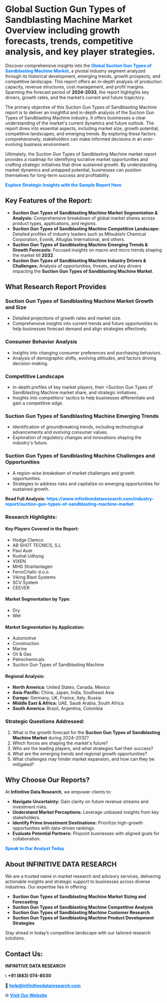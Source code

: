 <h1>Global Suction Gun Types of Sandblasting Machine Market Overview including growth forecasts, trends, competitive analysis, and key player strategies.</h1>
<p>
Discover comprehensive insights into the 
<a href="https://www.infinitivedataresearch.com/industry-report/suction-gun-types-of-sandblasting-machine-market" rel="dofollow" style="color: #007BFF; text-decoration: none;"><strong>Global Suction Gun Types of Sandblasting Machine Market</strong></a>, a pivotal industry segment analyzed through its historical development, emerging trends, growth prospects, and competitive landscape. This report offers an in-depth analysis of production capacity, revenue structures, cost management, and profit margins. Spanning the forecast period of <strong>2024–2033</strong>, the report highlights key drivers, growth rates, and the market’s current and future trajectory.
</p>
<p>
The primary objective of this Suction Gun Types of Sandblasting Machine report is to deliver an insightful and in-depth analysis of the Suction Gun Types of Sandblasting Machine industry. It offers businesses a clear understanding of the market's current dynamics and future outlook. The report dives into essential aspects, including market size, growth potential, competitive landscapes, and emerging trends. By exploring these factors comprehensively, stakeholders can make informed decisions in an ever-evolving business environment.
</p>
<p>
Ultimately, the Suction Gun Types of Sandblasting Machine market report provides a roadmap for identifying lucrative market opportunities and crafting strategic initiatives that drive sustained growth. By understanding market dynamics and untapped potential, businesses can position themselves for long-term success and profitability.
</p>
<p>
<a href="https://www.infinitivedataresearch.com/request-sample/reportId=112532" style="color: #007BFF; text-decoration: none;"><strong>Explore Strategic Insights with the Sample Report Here</strong></a>
</p>

<h2>Key Features of the Report:</h2>
<ul>
<li><strong>Suction Gun Types of Sandblasting Machine Market Segmentation & Analysis:</strong> Comprehensive breakdown of global market shares across product types, applications, and regions.</li>
<li><strong>Suction Gun Types of Sandblasting Machine Competitive Landscape:</strong> Detailed profiles of industry leaders such as Mitsubishi Chemical Corporation, Evonik, Altuglas International, and others.</li>
<li><strong>Suction Gun Types of Sandblasting Machine Emerging Trends & Growth Forecasts:</strong> Focused insights on macro and micro trends shaping the market till <strong>2032</strong>.</li>
<li><strong>Suction Gun Types of Sandblasting Machine Industry Drivers & Challenges:</strong> Analysis of opportunities, threats, and key drivers impacting the <strong>Suction Gun Types of Sandblasting Machine Market</strong>.</li>
</ul>

<h2>What Research Report Provides</h2>
<h3>Suction Gun Types of Sandblasting Machine Market Growth and Size</h3>
<ul>
<li>Detailed projections of growth rates and market size.</li>
<li>Comprehensive insights into current trends and future opportunities to help businesses forecast demand and align strategies effectively.</li>
</ul>

<h3>Consumer Behavior Analysis</h3>
<ul>
<li>Insights into changing consumer preferences and purchasing behaviors.</li>
<li>Analysis of demographic shifts, evolving attitudes, and factors driving decision-making.</li>
</ul>

<h3>Competitive Landscape</h3>
<ul>
<li>In-depth profiles of key market players, their >Suction Gun Types of Sandblasting Machine market share, and strategic initiatives.</li>
<li>Insights into competitors' tactics to help businesses differentiate and gain a competitive edge.</li>
</ul>

<h3>Suction Gun Types of Sandblasting Machine Emerging Trends</h3>
<ul>
<li>Identification of groundbreaking trends, including technological advancements and evolving consumer values.</li>
<li>Exploration of regulatory changes and innovations shaping the industry's future.</li>
</ul>

<h3>Suction Gun Types of Sandblasting Machine Challenges and Opportunities</h3>
<ul>
<li>A region-wise breakdown of market challenges and growth opportunities.</li>
<li>Strategies to address risks and capitalize on emerging opportunities for sustained growth.</li>
</ul>
<p><strong>Read Full Analysis:</strong> <a href="https://www.infinitivedataresearch.com/industry-report/suction-gun-types-of-sandblasting-machine-market" rel="dofollow" style="color: #007BFF; text-decoration: none;"><strong>https://www.infinitivedataresearch.com/industry-report/suction-gun-types-of-sandblasting-machine-market</strong></a></p>
<h3>Research Highlights:</h3>
<h4>Key Players Covered in the Report:</h4>
<ul><li>Hodge Clemco</li><li>AB SHOT TECNICS, S.L</li><li>Paul Auer</li><li>Kushal Udhyog</li><li>VIXEN</li><li>MHG Strahlanlagen</li><li>FerroCrtalic d.o.o.</li><li>Viking Blast Systems</li><li>SCV System</li><li>CEEVER</li></ul>
<h4>Market Segmentation by Type:</h4>
<ul><li>Dry</li><li>Wet</li></ul>
<h4>Market Segmentation by Application:</h4>
<ul><li>Automotive</li><li>Construction</li><li>Marine</li><li>Oil &amp; Gas</li><li>Petrochemicals</li><li>Suction Gun Types of Sandblasting Machine</li></ul>

<h4>Regional Analysis:</h4>
<ul>
<li><strong>North America:</strong> United States, Canada, Mexico</li>
<li><strong>Asia-Pacific:</strong> China, Japan, India, Southeast Asia</li>
<li><strong>Europe:</strong> Germany, UK, France, Italy, Russia</li>
<li><strong>Middle East & Africa:</strong> UAE, Saudi Arabia, South Africa</li>
<li><strong>South America:</strong> Brazil, Argentina, Colombia</li>
</ul>

<h3>Strategic Questions Addressed:</h3>
<ol>
<li>What is the growth forecast for the <strong>Suction Gun Types of Sandblasting Machine Market</strong> during 2024–2032?</li>
<li>Which forces are shaping the market's future?</li>
<li>Who are the leading players, and what strategies fuel their success?</li>
<li>What are the emerging trends and regional growth opportunities?</li>
<li>What challenges may hinder market expansion, and how can they be mitigated?</li>
</ol>

<h2>Why Choose Our Reports?</h2>
<p>At <strong>Infinitive Data Research</strong>, we empower clients to:</p>
<ul>
<li><strong>Navigate Uncertainty:</strong> Gain clarity on future revenue streams and investment risks.</li>
<li><strong>Understand Market Perceptions:</strong> Leverage unbiased insights from key stakeholders.</li>
<li><strong>Identify Prime Investment Destinations:</strong> Prioritize high-growth opportunities with data-driven rankings.</li>
<li><strong>Evaluate Potential Partners:</strong> Pinpoint businesses with aligned goals for collaboration.</li>
</ul>
<p><a href="https://www.infinitivedataresearch.com/industry-report/suction-gun-types-of-sandblasting-machine-market" rel="dofollow" style="color: #007BFF; text-decoration: none;"><strong>Speak to Our Analyst Today</strong></a></p>

<h2>About INFINITIVE DATA RESEARCH</h2>
<p>We are a trusted name in market research and advisory services, delivering actionable insights and strategic support to businesses across diverse industries. Our expertise lies in offering:</p>
<ul>
<li><strong>Suction Gun Types of Sandblasting Machine Market Sizing and Forecasting</strong></li>
<li><strong>Suction Gun Types of Sandblasting Machine Competitive Analysis</strong></li>
<li><strong>Suction Gun Types of Sandblasting Machine Customer Research</strong></li>
<li><strong>Suction Gun Types of Sandblasting Machine Product Development Strategies</strong></li>
</ul>
<p>Stay ahead in today’s competitive landscape with our tailored research solutions.</p>

<h2>Contact Us:</h2>
<p><strong>INFINITIVE DATA RESEARCH</strong></p>
<p>📞 <strong>+91 (883) 074-8030</strong></p>
<p>📧 <strong><a href="mailto:help@infinitivedataresearch.com" style="color: #007BFF;">help@infinitivedataresearch.com</a></strong></p>
<p>🌐 <strong><a href="https://www.infinitivedataresearch.com" rel="dofollow" style="color: #007BFF;">Visit Our Website</a></strong></p>